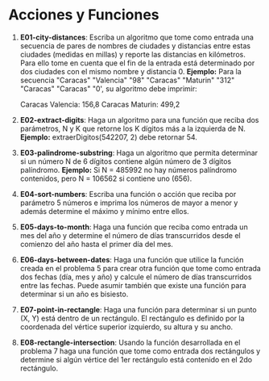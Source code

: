 # Acciones y Funciones

1) **E01-city-distances**: Escriba un algoritmo que tome como entrada una secuencia de pares de nombres de ciudades y distancias entre estas ciudades (medidas en millas) y reporte las distancias en kilómetros. Para ello tome en cuenta que el fin de la entrada está determinado por dos ciudades con el mismo nombre y distancia 0. **Ejemplo:** Para la secuencia "Caracas" "Valencia" "98" "Caracas" "Maturin" "312" "Caracas" "Caracas" "0', su algoritmo debe imprimir:

	Caracas Valencia: 156,8
	Caracas Maturin: 499,2

2) **E02-extract-digits**: Haga un algoritmo para una función que reciba dos parámetros, N y K que retorne los K dígitos más a la izquierda de N. **Ejemplo:** extraerDigitos(542207, 2) debe retornar 54.

3) **E03-palindrome-substring**: Haga un algoritmo que permita determinar si un número N de 6 dígitos contiene algún número de 3 dígitos palíndromo. **Ejemplo:** Si N = 485992 no hay números palíndromo contenidos, pero N = 106562 si contiene uno (656).

4) **E04-sort-numbers**: Escriba una función o acción que reciba por parámetro 5 números e imprima los números de mayor a menor y además determine el máximo y mínimo entre ellos.

5) **E05-days-to-month**: Haga una función que reciba como entrada un mes del año y determine el número de días transcurridos desde el comienzo del año hasta el primer día del mes.

6) **E06-days-between-dates**: Haga una función que utilice la función creada en el problema 5 para crear otra función que tome como entrada dos fechas (día, mes y año) y calcule el número de días transcurridos entre las fechas. Puede asumir también que existe una función para determinar si un año es bisiesto.

7) **E07-point-in-rectangle**: Haga una función para determinar si un punto (X, Y) está dentro de un rectángulo. El rectángulo es definido por la coordenada del vértice superior izquierdo, su altura y su ancho.

8) **E08-rectangle-intersection**: Usando la función desarrollada en el problema 7 haga una función que tome como entrada dos rectángulos y determine si algún vértice del 1er rectángulo está contenido en el 2do rectángulo.